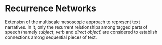 # Recurrence Networks

Extension of the multiscale mesoscopic approach to represent text narratives. In it, only the recurrent relationships among tagged parts of speech (namely *subject*, *verb* and *direct object*) are considered to establish connections among sequential pieces of text.
